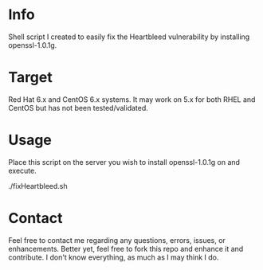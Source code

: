 Info
=============

Shell script I created to easily fix the Heartbleed vulnerability by installing openssl-1.0.1g.

Target
======

Red Hat 6.x and CentOS 6.x systems. It may work on 5.x for both RHEL and CentOS but has not been tested/validated.


Usage
======

Place this script on the server you wish to install openssl-1.0.1g on and execute.

./fixHeartbleed.sh

Contact
=======

Feel free to contact me regarding any questions, errors, issues, or enhancements. Better yet, feel free to fork this repo and enhance it and contribute. I don't know everything, as much as I may think I do.
